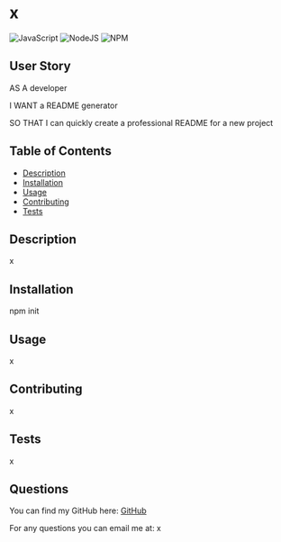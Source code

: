 # x
![JavaScript](https://img.shields.io/badge/javascript-%23323330.svg?style=for-the-badge&logo=javascript&logoColor=%23F7DF1E)
![NodeJS](https://img.shields.io/badge/node.js-6DA55F?style=for-the-badge&logo=node.js&logoColor=white)
![NPM](https://img.shields.io/badge/NPM-%23000000.svg?style=for-the-badge&logo=npm&logoColor=white)

## User Story
AS A developer

I WANT a README generator

SO THAT I can quickly create a professional README for a new project


## Table of Contents
- [Description](#description)
- [Installation](#installation)
- [Usage](#usage)
- [Contributing](#contributing)
- [Tests](#tests)

## Description
x

## Installation
npm init

## Usage
x

## Contributing 
x

## Tests
x

## Questions
You can find my GitHub here: <a href="https://github.com/x" target="_blank">GitHub</a>

For any questions you can email me at: x
